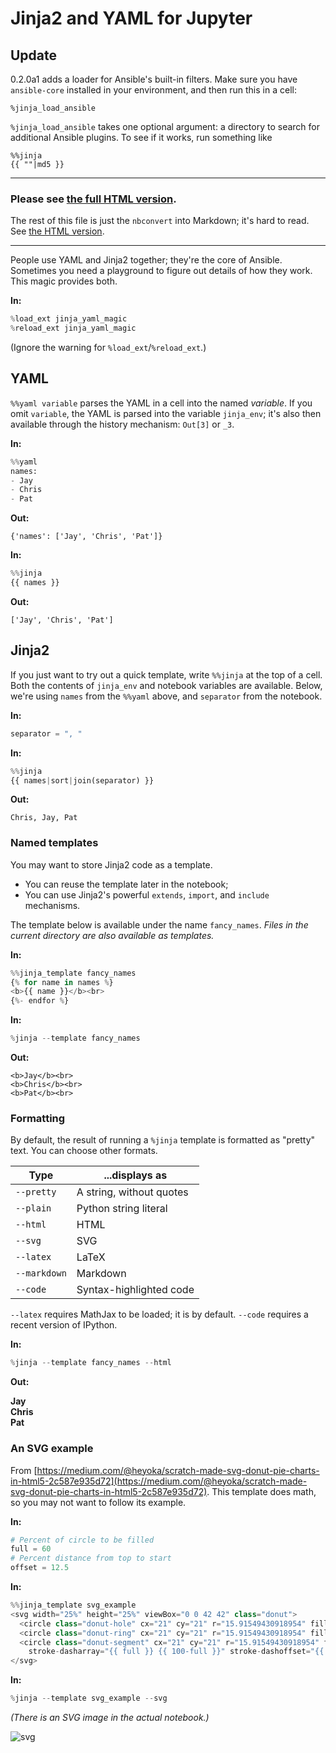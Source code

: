 
# Jinja2 and YAML for Jupyter

## Update

0.2.0a1 adds a loader for Ansible's built-in filters. Make sure you have 
`ansible-core` installed in your environment, and then run this in a cell:

```jupyter
%jinja_load_ansible
```

`%jinja_load_ansible` takes one optional argument: a directory to search for
additional Ansible plugins. To see if it works, run something like

```jinja
%%jinja
{{ ""|md5 }}
```

----

### Please see [the full HTML version](https://nopdotcom.github.io/jinja-straight-demo.html).

The rest of this file is just the `nbconvert` into Markdown; it's hard to read. See [the HTML version](https://nopdotcom.github.io/jinja-straight-demo.html).

------

People use YAML and Jinja2 together; they're the core of Ansible. Sometimes you need a playground to figure out details of how they work. This magic provides both.

**In:**

```python
%load_ext jinja_yaml_magic
%reload_ext jinja_yaml_magic
```

(Ignore the warning for `%load_ext`/`%reload_ext`.)

## YAML

`%%yaml variable` parses the YAML in a cell into the named *variable*. 
If you omit `variable`, the YAML is parsed into the variable `jinja_env`; it's also
then available through the history mechanism: `Out[3]` or `_3`.

**In:**

```python
%%yaml
names:
- Jay
- Chris
- Pat
```


**Out:**

    {'names': ['Jay', 'Chris', 'Pat']}



**In:**

```python
%%jinja
{{ names }}
```

**Out:**


    ['Jay', 'Chris', 'Pat']



## Jinja2

If you just want to try out a quick template, write `%%jinja` at the top of a cell. Both the contents of `jinja_env` and notebook variables are available. Below, we're using `names` from the `%%yaml` above, and `separator` from the notebook.

**In:**

```python
separator = ", "
```

**In:**

```python
%%jinja
{{ names|sort|join(separator) }}
```


**Out:**

    Chris, Jay, Pat



### Named templates

You may want to store Jinja2 code as a template.

* You can reuse the template later in the notebook;
* You can use Jinja2's powerful `extends`, `import`, and `include` mechanisms.

The template below is available under the name `fancy_names`. *Files in the current directory are also available as templates.*


**In:**

```python
%%jinja_template fancy_names
{% for name in names %}
<b>{{ name }}</b><br>
{%- endfor %}
```

**In:**

```python
%jinja --template fancy_names
```

**Out:**


    
    <b>Jay</b><br>
    <b>Chris</b><br>
    <b>Pat</b><br>



### Formatting

By default, the result of running a `%jinja` template is formatted as "pretty" text.
You can choose other formats.

|Type|...displays as|
|----|----|
|`--pretty`|A string, without quotes|
|`--plain`|Python string literal|
|`--html`|HTML|
|`--svg`|SVG|
|`--latex`|LaTeX|
|`--markdown`|Markdown|
|`--code`|Syntax-highlighted code|

`--latex` requires MathJax to be loaded; it is by default. `--code` requires
a recent version of IPython.

**In:**

```python
%jinja --template fancy_names --html
```

**Out:**



<b>Jay</b><br>
<b>Chris</b><br>
<b>Pat</b><br>



### An SVG example

From [https://medium.com/@heyoka/scratch-made-svg-donut-pie-charts-in-html5-2c587e935d72](https://medium.com/@heyoka/scratch-made-svg-donut-pie-charts-in-html5-2c587e935d72). This template does math, so you may not want to follow its example. 


**In:**

```python
# Percent of circle to be filled
full = 60
# Percent distance from top to start
offset = 12.5
```

**In:**

```python
%%jinja_template svg_example
<svg width="25%" height="25%" viewBox="0 0 42 42" class="donut">
  <circle class="donut-hole" cx="21" cy="21" r="15.91549430918954" fill="#fff"></circle>
  <circle class="donut-ring" cx="21" cy="21" r="15.91549430918954" fill="transparent" stroke="#d2d3d4" stroke-width="3"></circle>
  <circle class="donut-segment" cx="21" cy="21" r="15.91549430918954" fill="transparent" stroke="#ce4b99" stroke-width="3" 
    stroke-dasharray="{{ full }} {{ 100-full }}" stroke-dashoffset="{{ 25 - offset }}"></circle>
</svg>
```

**In:**

```python
%jinja --template svg_example --svg
```

*(There is an SVG image in the actual notebook.)*

![svg](jinja-straight-demo_files/jinja-straight-demo_17_0.svg)


